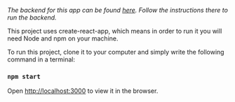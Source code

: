<p>
    <i>
        The backend for this app can be found <a href="https://github.com/Victorw1234/speedrun-backend">here</a>.   Follow the instructions there to run the backend.
    </i>
</p>

This project uses create-react-app, which means in order to run it you will need Node and npm on your machine.

To run this project, clone it to your computer and simply write the following command in a terminal:
### `npm start`
Open [http://localhost:3000](http://localhost:3000) to view it in the browser.
